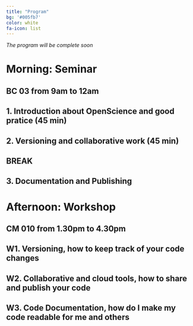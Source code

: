 ```yaml
---
title: "Program"
bg: '#005fb7'
color: white
fa-icon: list
---
```


_The program will be complete soon_

# Morning: Seminar 

## **BC 03** from 9am to 12am

## 1. Introduction about OpenScience and good pratice (45 min)


## 2. Versioning and collaborative work (45 min)

## BREAK


## 3. Documentation and Publishing


# Afternoon: Workshop 

## **CM 010** from 1.30pm to 4.30pm

## W1. Versioning, how to keep track of your code changes

## W2. Collaborative and cloud tools, how to share and publish your code

## W3. Code Documentation, how do I make my code readable for me and others
